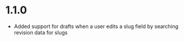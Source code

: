 # 1.1.0

- Added support for drafts when a user edits a slug field by searching revision data for slugs
